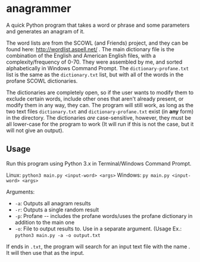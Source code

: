 # anagrammer
A quick Python program that takes a word or phrase and some parameters and generates an anagram of it.

The word lists are from the SCOWL (and Friends) project, and they can be found here: http://wordlist.aspell.net/ . The main dictionary file is the combination of the English and American English files, with a complexity/frequency of 0-70. They were assembled by me, and sorted alphabetically in Windows Command Prompt. The `dictionary-profane.txt` list is the same as the `dictionary.txt` list, but with all of the words in the profane SCOWL dictionaries.

The dictionaries are completely open, so if the user wants to modify them to exclude certain words, include other ones that aren't already present, or modify them in any way, they can. The program will still work, as long as the two text files `dictionary.txt` and `dictionary-profane.txt` exist (in **any** form) in the directory. The dictionaries *are* case-sensitive, however, they must be all lower-case for the program to work (It will run if this is not the case, but it will not give an output).

## Usage
Run this program using Python 3.x in Terminal/Windows Command Prompt.

Linux: `python3 main.py <input-word> <args>`
Windows: `py main.py <input-word> <args>`

Arguments:
- `-a`: Outputs all anagram results
- `-r`: Outputs a single random result
- `-p`: Profane -- includes the profane words/uses the profane dictionary in addition to the main one
- `-o`: File to output results to. Use in a separate argument. (Usage Ex.: `python3 main.py -a -o output.txt`

If <input-word> ends in `.txt`, the program will search for an input text file with the name <input-word>. It will then use that as the input.
